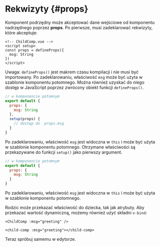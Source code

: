 # Rekwizyty {#props}

Komponent podrzędny może akceptować dane wejściowe od komponentu nadrzędnego poprzez **props**. Po pierwsze, musi zadeklarować rekwizyty, które akceptuje:

<div class="composition-api">
<div class="sfc">

```vue
<!-- ChildComp.vue -->
<script setup>
const props = defineProps({
  msg: String
})
</script>
```

Uwaga: `defineProps()` jest makrem czasu kompilacji i nie musi być importowany. Po zadeklarowaniu, właściwość `msg` może być użyta w szablonie komponentu potomnego. Można również uzyskać do niego dostęp w JavaScript poprzez zwrócony obiekt funkcji `defineProps()`.

</div>

<div class="html">

```js
// w komponencie potomnym
export default {
  props: {
    msg: String
  },
  setup(props) {
    // dostęp do  props.msg
  }
}
```

Po zadeklarowaniu, właściwość `msg` jest widoczna w `this` i może być użyta w szablonie komponentu potomnego. Otrzymane właściwości są przekazywane do funkcji `setup()` jako pierwszy argument.

</div>

</div>

<div class="options-api">

```js
// w komponencie potomnym
export default {
  props: {
    msg: String
  }
}
```

Po zadeklarowaniu, właściwość `msg` jest widoczna w `this` i może być użyta w szablonie komponentu potomnego.

</div>

Rodzic może przekazać właściwość do dziecka, tak jak atrybuty. Aby przekazać wartość dynamiczną, możemy również użyć składni `v-bind`:

<div class="sfc">

```vue-html
<ChildComp :msg="greeting" />
```

</div>
<div class="html">

```vue-html
<child-comp :msg="greeting"></child-comp>
```

</div>

Teraz spróbuj samemu w edytorze.
